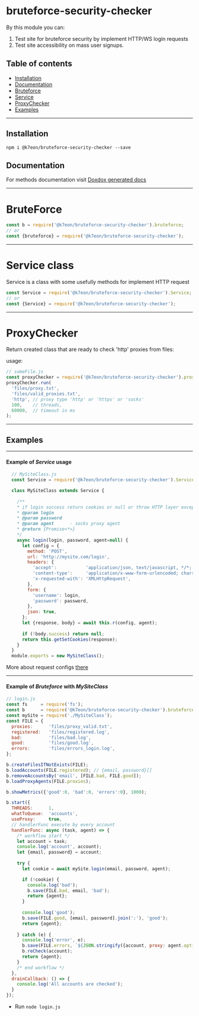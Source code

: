 # bruteforce-security-checker

By this module you can:
1. Test site for bruteforce security by implement HTTP/WS login requests
2. Test site accessibility on mass user signups.

## Table of contents

- [Installation](#installation)
- [Documentation](#documentation)
- [Bruteforce](#bruteforce)
- [Service](#service)
- [ProxyChecker](#proxyChecker)
- [Examples](#examples)
---

## Installation
```npm i @k7eon/bruteforce-security-checker --save```

## Documentation
For methods documentation visit [Doxdox generated docs](https://doxdox.org/k7eon/bruteforce-security-checker)

---------------------------------
# BruteForce
```js
const b = require('@k7eon/bruteforce-security-checker').bruteforce;
// or
const {bruteforce} = require('@k7eon/bruteforce-security-checker');
```

---------------------------------
# Service class
Service is a class with some usefully methods for implement HTTP request

```js
const Service = require('@k7eon/bruteforce-security-checker').Service;
// or
const {Service} = require('@k7eon/bruteforce-security-checker');
```

---------------------------------
# ProxyChecker
Return created class that are ready to check 'http' proxies from files:

usage:
```js
// someFile.js
const proxyChecker = require('@k7eon/bruteforce-security-checker').proxyChecker;
proxyChecker.run(
  'files/proxy.txt',
  'files/valid_proxies.txt',
  'http', // proxy type 'http' or 'https' or 'socks'
  100,    // threads,
  60000,  // timeout in ms
);
```

---------------------------------
## Examples


---------------------------------
#### Example of *Service* usage
```js
  // MySiteClass.js
  const Service = require('@k7eon/bruteforce-security-checker').Service;

  class MySiteClass extends Service {
    
    /**
    * if login success return cookies or null or throw HTTP layer exception;
    * @param login
    * @param password
    * @param agent      - socks proxy agent
    * @return {Promise<*>}
    */
    async login(login, password, agent=null) {
      let config = {
        method: 'POST',
        url: 'http://mysite.com/login',
        headers: {
          'accept':           'application/json, text/javascript, */*; q=0.01',
          'content-type':     'application/x-www-form-urlencoded; charset=UTF-8',
          'x-requested-with': 'XMLHttpRequest',
        },
        form: {
          'username': login,
          'password': password,
        },
        json: true,
      };
      let {response, body} = await this.r(config, agent);
      
      if (!body.success) return null;
      return this.getSetCookies(response);
    }
  }
  module.exports = new MySiteClass();
```
More about request configs [there](https://github.com/request/request)


---------------------------------
#### Example of *Bruteforce* with *MySiteClass*
```js
// login.js
const fs     = require('fs');
const b      = require('@k7eon/bruteforce-security-checker').bruteforce;
const mySite = require('./MySiteClass');
const FILE = {
  proxies:      'files/proxy_valid.txt',
  registered:   'files/registered.log',
  bad:          'files/bad.log',
  good:         'files/good.log',
  errors:       'files/errors_login.log',
};

b.createFilesIfNotExists(FILE);
b.loadAccounts(FILE.registered); // {email, password}[]
b.removeAccountsBy('email', [FILE.bad, FILE.good]);
b.loadProxyAgents(FILE.proxies);

b.showMetrics({'good':0, 'bad':0, 'errors':0}, 1000);

b.start({
  THREADS:      1,
  whatToQueue:  'accounts',
  useProxy:     true,
  // handlerFunc execute by every account
  handlerFunc: async (task, agent) => {
    /* workflow start */
    let account = task;
    console.log('account', account);
    let {email, password} = account;
    
    try {
      let cookie = await mySite.login(email, password, agent);

      if (!cookie) {
        console.log('bad');
        b.save(FILE.bad, email, 'bad');  
        return {agent};
      }
      
      console.log('good');
      b.save(FILE.good, [email, password].join(':'), 'good');  
      return {agent};
      
    } catch (e) {
      console.log('error', e);
      b.save(FILE.errors, `${JSON.stringify({account, proxy: agent.options.host})}\n${e.stack}\n`, 'errors');
      b.reCheck(account);
      return {agent};
    }
    /* end workflow */
  },
  drainCallback: () => {
    console.log('All accounts are checked');
  }
});
```
- Run ```node login.js```


